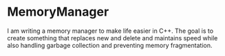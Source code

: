 # MemoryManager
I am writing a memory manager to make life easier in C++.  The goal is to create something that replaces new and delete and maintains speed while also handling garbage collection and preventing memory fragmentation.
